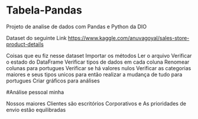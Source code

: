 # Tabela-Pandas
Projeto de analise de dados com Pandas e Python da DIO

Dataset do seguinte Link
https://www.kaggle.com/anuvagoyal/sales-store-product-details

Coisas que eu fiz nesse dataset
Importar os métodos
Ler o arquivo
Verificar o estado do DataFrame
Verificar tipos de dados em cada coluna
Renomear colunas para portugues
Verificar se há valores nulos
Verificar as categorias maiores e seus tipos unicos para então realizar a mudança de tudo para portugues
Criar gráficos para análises

#Análise pessoal minha

Nossos maiores Clientes são escritórios Corporativos e As prioridades de envio estão equilibradas
